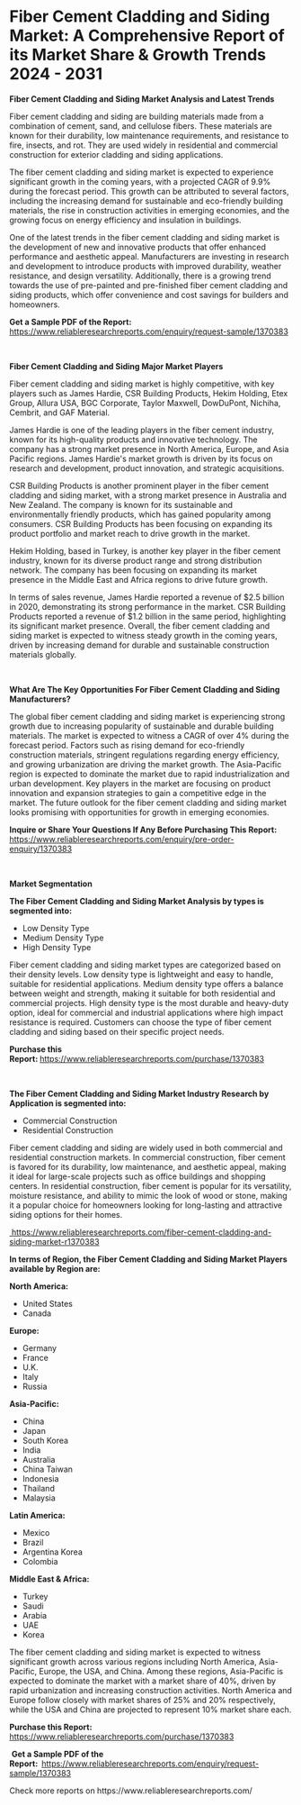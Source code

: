 <p><h1>Fiber Cement Cladding and Siding Market: A Comprehensive Report of its Market Share & Growth Trends 2024 - 2031</h1></p><p><strong>Fiber Cement Cladding and Siding Market Analysis and Latest Trends</strong></p>
<p><p>Fiber cement cladding and siding are building materials made from a combination of cement, sand, and cellulose fibers. These materials are known for their durability, low maintenance requirements, and resistance to fire, insects, and rot. They are used widely in residential and commercial construction for exterior cladding and siding applications.</p><p>The fiber cement cladding and siding market is expected to experience significant growth in the coming years, with a projected CAGR of 9.9% during the forecast period. This growth can be attributed to several factors, including the increasing demand for sustainable and eco-friendly building materials, the rise in construction activities in emerging economies, and the growing focus on energy efficiency and insulation in buildings.</p><p>One of the latest trends in the fiber cement cladding and siding market is the development of new and innovative products that offer enhanced performance and aesthetic appeal. Manufacturers are investing in research and development to introduce products with improved durability, weather resistance, and design versatility. Additionally, there is a growing trend towards the use of pre-painted and pre-finished fiber cement cladding and siding products, which offer convenience and cost savings for builders and homeowners.</p></p>
<p><strong>Get a Sample PDF of the Report:&nbsp;</strong> <a href="https://www.reliableresearchreports.com/enquiry/request-sample/1370383">https://www.reliableresearchreports.com/enquiry/request-sample/1370383</a></p>
<p>&nbsp;</p>
<p><strong>Fiber Cement Cladding and Siding Major Market Players</strong></p>
<p><p>Fiber cement cladding and siding market is highly competitive, with key players such as James Hardie, CSR Building Products, Hekim Holding, Etex Group, Allura USA, BGC Corporate, Taylor Maxwell, DowDuPont, Nichiha, Cembrit, and GAF Material. </p><p>James Hardie is one of the leading players in the fiber cement industry, known for its high-quality products and innovative technology. The company has a strong market presence in North America, Europe, and Asia Pacific regions. James Hardie's market growth is driven by its focus on research and development, product innovation, and strategic acquisitions.</p><p>CSR Building Products is another prominent player in the fiber cement cladding and siding market, with a strong market presence in Australia and New Zealand. The company is known for its sustainable and environmentally friendly products, which has gained popularity among consumers. CSR Building Products has been focusing on expanding its product portfolio and market reach to drive growth in the market.</p><p>Hekim Holding, based in Turkey, is another key player in the fiber cement industry, known for its diverse product range and strong distribution network. The company has been focusing on expanding its market presence in the Middle East and Africa regions to drive future growth.</p><p>In terms of sales revenue, James Hardie reported a revenue of $2.5 billion in 2020, demonstrating its strong performance in the market. CSR Building Products reported a revenue of $1.2 billion in the same period, highlighting its significant market presence. Overall, the fiber cement cladding and siding market is expected to witness steady growth in the coming years, driven by increasing demand for durable and sustainable construction materials globally.</p></p>
<p>&nbsp;</p>
<p><strong>What Are The Key Opportunities For Fiber Cement Cladding and Siding Manufacturers?</strong></p>
<p><p>The global fiber cement cladding and siding market is experiencing strong growth due to increasing popularity of sustainable and durable building materials. The market is expected to witness a CAGR of over 4% during the forecast period. Factors such as rising demand for eco-friendly construction materials, stringent regulations regarding energy efficiency, and growing urbanization are driving the market growth. The Asia-Pacific region is expected to dominate the market due to rapid industrialization and urban development. Key players in the market are focusing on product innovation and expansion strategies to gain a competitive edge in the market. The future outlook for the fiber cement cladding and siding market looks promising with opportunities for growth in emerging economies.</p></p>
<p><strong>Inquire or Share Your Questions If Any Before Purchasing This Report:</strong> <a href="https://www.reliableresearchreports.com/enquiry/pre-order-enquiry/1370383">https://www.reliableresearchreports.com/enquiry/pre-order-enquiry/1370383</a></p>
<p>&nbsp;</p>
<p><strong>Market Segmentation</strong></p>
<p><strong>The Fiber Cement Cladding and Siding Market Analysis by types is segmented into:</strong></p>
<p><ul><li>Low Density Type</li><li>Medium Density Type</li><li>High Density Type</li></ul></p>
<p><p>Fiber cement cladding and siding market types are categorized based on their density levels. Low density type is lightweight and easy to handle, suitable for residential applications. Medium density type offers a balance between weight and strength, making it suitable for both residential and commercial projects. High density type is the most durable and heavy-duty option, ideal for commercial and industrial applications where high impact resistance is required. Customers can choose the type of fiber cement cladding and siding based on their specific project needs.</p></p>
<p><strong>Purchase this Report:&nbsp;</strong><a href="https://www.reliableresearchreports.com/purchase/1370383">https://www.reliableresearchreports.com/purchase/1370383</a></p>
<p>&nbsp;</p>
<p><strong>The Fiber Cement Cladding and Siding Market Industry Research by Application is segmented into:</strong></p>
<p><ul><li>Commercial Construction</li><li>Residential Construction</li></ul></p>
<p><p>Fiber cement cladding and siding are widely used in both commercial and residential construction markets. In commercial construction, fiber cement is favored for its durability, low maintenance, and aesthetic appeal, making it ideal for large-scale projects such as office buildings and shopping centers. In residential construction, fiber cement is popular for its versatility, moisture resistance, and ability to mimic the look of wood or stone, making it a popular choice for homeowners looking for long-lasting and attractive siding options for their homes.</p></p>
<p><a href="https://www.reliableresearchreports.com/fiber-cement-cladding-and-siding-market-r1370383">&nbsp;https://www.reliableresearchreports.com/fiber-cement-cladding-and-siding-market-r1370383</a></p>
<p><strong>In terms of Region, the Fiber Cement Cladding and Siding Market Players available by Region are:</strong></p>
<p>
    <p> <strong> North America: </strong>
        <ul>
            <li>United States</li>
            <li>Canada</li>
        </ul>
        </p> 
    <p> <strong> Europe: </strong>
        <ul>
            <li>Germany</li>
            <li>France</li>
            <li>U.K.</li>
            <li>Italy</li>
            <li>Russia</li>
        </ul>
        </p> 
    <p> <strong> Asia-Pacific: </strong>
        <ul>
            <li>China</li>
            <li>Japan</li>
            <li>South Korea</li>
            <li>India</li>
            <li>Australia</li>
            <li>China Taiwan</li>
            <li>Indonesia</li>
            <li>Thailand</li>
            <li>Malaysia</li>
        </ul>
        </p> 
    <p> <strong> Latin America: </strong>
        <ul>
            <li>Mexico</li>
            <li>Brazil</li>
            <li>Argentina Korea</li>
            <li>Colombia</li>
        </ul>
        </p> 
    <p> <strong> Middle East & Africa: </strong>
        <ul>
            <li>Turkey</li>
            <li>Saudi</li>
            <li>Arabia</li>
            <li>UAE</li>
            <li>Korea</li>
        </ul>
    </p>
    </p>
<p><p>The fiber cement cladding and siding market is expected to witness significant growth across various regions including North America, Asia-Pacific, Europe, the USA, and China. Among these regions, Asia-Pacific is expected to dominate the market with a market share of 40%, driven by rapid urbanization and increasing construction activities. North America and Europe follow closely with market shares of 25% and 20% respectively, while the USA and China are projected to represent 10% market share each.</p></p>
<p><strong>Purchase this Report: </strong><a href="https://www.reliableresearchreports.com/purchase/1370383">https://www.reliableresearchreports.com/purchase/1370383</a></p>
<p>&nbsp;<strong>Get a Sample PDF of the Report:&nbsp;&nbsp;</strong><a href="https://www.reliableresearchreports.com/enquiry/request-sample/1370383">https://www.reliableresearchreports.com/enquiry/request-sample/1370383</a></p>
<p><strong></strong></p>
<p>Check more reports on https://www.reliableresearchreports.com/</p>